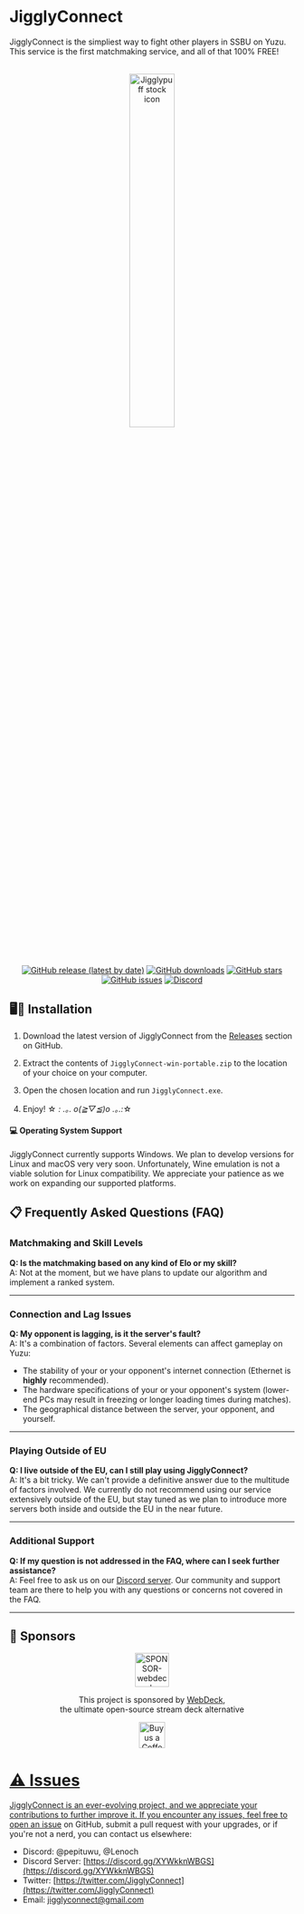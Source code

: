 # JigglyConnect

JigglyConnect is the simpliest way to fight other players in SSBU on Yuzu. This service is the first matchmaking service, and all of that 100% FREE! 

<br>

<div align="center">

  <img src="https://i.imgur.com/Y3guLnn.png" alt="Jigglypuff stock icon" width="40%" height="40%">
  
  [![GitHub release (latest by date)](https://img.shields.io/github/v/release/Bishoko/JigglyConnect.svg?style=flat)](https://github.com/Bishoko/JigglyConnect/releases)
  [![GitHub downloads](https://img.shields.io/github/downloads/Bishoko/JigglyConnect/total.svg?style=flat)](https://github.com/Bishoko/JigglyConnect/releases)
  [![GitHub stars](https://img.shields.io/github/stars/Bishoko/JigglyConnect.svg?style=flat)](https://github.com/Bishoko/JigglyConnect/stargazers)
  [![GitHub issues](https://img.shields.io/github/issues/Bishoko/JigglyConnect.svg?style=flat)](https://github.com/Bishoko/JigglyConnect/issues)
  [![Discord](https://img.shields.io/discord/391919052563546112?style=flat&logo=Discord&logoColor=fff&label=Discord&color=5e6ae8&link=https%3A%2F%2Fdiscord.gg%2FXYWkknWBGS)](https://discord.gg/XYWkknWBGS)
</div>


## 🖥️🚀 Installation

1. Download the latest version of JigglyConnect from the [Releases](https://github.com/Bishoko/JigglyConnect/releases) section on GitHub.

2. Extract the contents of `JigglyConnect-win-portable.zip` to the location of your choice on your computer.

3. Open the chosen location and run  `JigglyConnect.exe`.

4. Enjoy! ☆ *: .｡. o(≧▽≦)o .｡.:*☆ 

#### 💻 Operating System Support

JigglyConnect currently supports Windows. We plan to develop versions for Linux and macOS very very soon. Unfortunately, Wine emulation is not a viable solution for Linux compatibility. We appreciate your patience as we work on expanding our supported platforms.


## 📋 Frequently Asked Questions (FAQ)

### Matchmaking and Skill Levels

**Q: Is the matchmaking based on any kind of Elo or my skill?** \
A: Not at the moment, but we have plans to update our algorithm and implement a ranked system.

---

### Connection and Lag Issues

**Q: My opponent is lagging, is it the server's fault?** \
A: It's a combination of factors. Several elements can affect gameplay on Yuzu:
- The stability of your or your opponent's internet connection (Ethernet is **highly** recommended).
- The hardware specifications of your or your opponent's system (lower-end PCs may result in freezing or longer loading times during matches).
- The geographical distance between the server, your opponent, and yourself.

---

### Playing Outside of EU

**Q: I live outside of the EU, can I still play using JigglyConnect?** \
A: It's a bit tricky. We can't provide a definitive answer due to the multitude of factors involved. We currently do not recommend using our service extensively outside of the EU, but stay tuned as we plan to introduce more servers both inside and outside the EU in the near future.

---

### Additional Support

**Q: If my question is not addressed in the FAQ, where can I seek further assistance?** \
A: Feel free to ask us on our [Discord server](https://discord.gg/XYWkknWBGS). Our community and support team are there to help you with any questions or concerns not covered in the FAQ.

---


## 🙏 Sponsors

<div align="center">
  <a href="https://github.com/Lenochxd/WebDeck" title="WebDeck">
    <img src="https://pbs.twimg.com/profile_images/1695220662317576192/LDPOoiIi_400x400.png" alt="SPONSOR-webdeck" width="60px" height="60px">
  </a>
  </br>

  This project is sponsored by [WebDeck](https://github.com/Lenochxd/WebDeck), \
  the ultimate open-source stream deck alternative
  
  <a href='https://ko-fi.com/lenoch' target='_blank'><img height='35' style='height:46px;' src='https://az743702.vo.msecnd.net/cdn/kofi3.png?v=0' alt='Buy us a Coffee at ko-fi.com'/>
</div>


# ⚠️ Issues

JigglyConnect is an ever-evolving project, and we appreciate your contributions to further improve it. If you encounter any issues, feel free to [open an issue](https://github.com/Bishoko/JigglyConnect/issues) on GitHub, submit a pull request with your upgrades, or if you're not a nerd, you can contact us elsewhere:

- Discord: @pepituwu, @Lenoch
- Discord Server: [https://discord.gg/XYWkknWBGS](https://discord.gg/XYWkknWBGS)
- Twitter: [https://twitter.com/JigglyConnect](https://twitter.com/JigglyConnect)
- Email: jigglyconnect@gmail.com